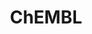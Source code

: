 ---
bigquery: https://console.cloud.google.com/bigquery?p=patents-public-data&d=ebi_chembl&page=dataset
citation: '"The ChEMBL database in 2017." Anna Gaulton, Anne Hersey, Michał Nowotka,
  A Patrícia Bento, Jon Chambers, David Mendez, Prudence Mutowo, Francis Atkinson,
  Louisa J Bellis, Elena Cibrián-Uhalte, Mark Davies, Nathan Dedman, Anneli Karlsson,
  María Paula Magariños, John P Overington, George Papadatos, Ines Smit, Andrew R
  Leach Nucleic acids Research (2017) 45 (Database Issue), D945-D954'
contributors: European Bioinformatics Institute
cost: None
description: ChEMBL Data is a manually curated database of small molecules used in
  drug discovery, including information about existing patented drugs.
documentation: 'schema: https://www.ebi.ac.uk/chembl/db_schema


  '
last_edit: Mon, 04 Apr 2022 19:07:30 GMT
location: https://console.cloud.google.com/marketplace/product/google_patents_public_datasets/chembl
maintained_by: EMBL-EBI, an outstation of European Molecular Biology Laboratory
related_publications: '

  ChEMBL: towards direct deposition of bioassay data.


  Mendez D, Gaulton A, Bento AP, Chambers J, De Veij M, Félix E, Magariños MP, Mosquera
  JF, Mutowo P, Nowotka M, Gordillo-Marañón M, Hunter F, Junco L, Mugumbate G, Rodriguez-Lopez
  M, Atkinson F, Bosc N, Radoux CJ, Segura-Cabrera A, Hersey A, Leach AR.


  — Nucleic Acids Res. 2019; 47(D1):D930-D940. doi: 10.1093/nar/gky1075

  '
schema_fields: '[''job_id'', ''domain_description'', ''cidx'', ''issue'', ''efo_id'',
  ''country'', ''approval_date'', ''level1'', ''parent_id'', ''idx'', ''site_residues'',
  ''synonyms'', ''molecular_species'', ''le'', ''l7'', ''mec_id'', ''mechanism_of_action'',
  ''met_id'', ''sitecomp_id'', ''standard_units'', ''record_id'', ''parenteral'',
  ''molecular_mechanism'', ''pubmed_id'', ''entity_id'', ''first_in_class'', ''num_ro5_violations'',
  ''assay_category'', ''protein_class_id'', ''type'', ''trade_name'', ''mc_target_type'',
  ''l5'', ''syn_type'', ''mc_tax_id'', ''warning_id'', ''structure_type'', ''canonical_smiles'',
  ''downgraded'', ''text_value'', ''journal'', ''innovator_company'', ''mesh_heading'',
  ''submission_date'', ''patent_id'', ''enzyme_tid'', ''hrac_class_id'', ''normal_range_min'',
  ''parent_go_id'', ''aromatic_rings'', ''l3'', ''related_tid'', ''ro3_pass'', ''delist_flag'',
  ''component_id'', ''cx_most_bpka'', ''doi'', ''biocomp_id'', ''ddd_units'', ''warning_description'',
  ''curation_comment'', ''relationship_desc'', ''normal_range_max'', ''cell_name'',
  ''standard_flag'', ''mechanism_comment'', ''natural_product'', ''hbd'', ''confidence_score'',
  ''mc_organism'', ''src_description'', ''first_page'', ''mc_target_name'', ''authors'',
  ''class_type'', ''protclasssyn_id'', ''frac_code'', ''upper_value'', ''mol_hrac_id'',
  ''bao_format'', ''updated_by'', ''potential_duplicate'', ''tid'', ''cell_ontology_id'',
  ''annotation'', ''patent_no'', ''caloha_id'', ''year'', ''stem'', ''value'', ''predbind_id'',
  ''smarts'', ''assay_strain'', ''homologue'', ''major_class'', ''frac_class_id'',
  ''compsyn_id'', ''met_conversion'', ''actsm_id'', ''result_flag'', ''withdrawn_class'',
  ''max_phase_for_ind'', ''irac_class_id'', ''assay_test_type'', ''warning_year'',
  ''first_approval'', ''molecule_type'', ''species_group_flag'', ''usan_stem'', ''l4'',
  ''company'', ''ap_id'', ''mw_freebase'', ''irac_code'', ''chebi_par_id'', ''psa'',
  ''uo_units'', ''drug_substance_flag'', ''usan_stem_id'', ''db_source'', ''alert_id'',
  ''assay_desc'', ''assay_cell_type'', ''acd_most_bpka'', ''updated_on'', ''l8'',
  ''start_position'', ''efo_term'', ''tax_id'', ''assay_source'', ''relation'', ''assay_subcellular_fraction'',
  ''withdrawn_flag'', ''source_domain_id'', ''binding_site_comment'', ''creation_date'',
  ''prod_pat_id'', ''warning_type'', ''pref_name'', ''targcomp_id'', ''indref_id'',
  ''subgroup'', ''standard_inchi'', ''assay_type'', ''acd_logd'', ''ad_type'', ''assay_organism'',
  ''priority'', ''usan_year'', ''res_stem_id'', ''polymer_flag'', ''hrac_code'', ''standard_text_value'',
  ''aidx'', ''go_id'', ''last_page'', ''mw_monoisotopic'', ''warning_class'', ''aspect'',
  ''publication_number'', ''active_ingredient'', ''warnref_id'', ''hbd_lipinski'',
  ''ddd_id'', ''ddd_value'', ''level3_description'', ''cell_source_tissue'', ''formulation_id'',
  ''relationship'', ''curated_by'', ''doc_type'', ''qed_weighted'', ''smid'', ''prodrug'',
  ''sequence'', ''cx_logp'', ''atc_code'', ''assay_class_id'', ''withdrawn_country'',
  ''domain_id'', ''doc_id'', ''direct_interaction'', ''mesh_id'', ''withdrawn_reason'',
  ''class_level'', ''mutation'', ''cellosaurus_id'', ''entity_type'', ''molsyn_id'',
  ''status'', ''cx_most_apka'', ''chirality'', ''name'', ''pathway_id'', ''isoform'',
  ''abstract'', ''who_name'', ''assay_param_id'', ''oc_id'', ''src_short_name'', ''cpd_str_alert_id'',
  ''site_name'', ''tissue_id'', ''strength'', ''parameter_type'', ''level2_description'',
  ''target_type'', ''heavy_atoms'', ''cell_id'', ''withdrawn_year'', ''patent_expire_date'',
  ''black_box_warning'', ''description'', ''compd_id'', ''version'', ''l1'', ''source'',
  ''src_id'', ''max_phase'', ''research_stem'', ''published_units'', ''hba'', ''volume'',
  ''toid'', ''dosage_form'', ''published_relation'', ''variant_id'', ''sei'', ''previous_company'',
  ''level5'', ''domain_type'', ''confidence'', ''standard_inchi_key'', ''domain_name'',
  ''pchembl_value'', ''relationship_type'', ''published_value'', ''assay_tissue'',
  ''activity_id'', ''helm_notation'', ''path'', ''protein_class_synonym'', ''level1_description'',
  ''assay_id'', ''last_active'', ''ingredient'', ''ridx'', ''accession'', ''usan_substem'',
  ''qudt_units'', ''units'', ''src_compound_id'', ''ref_type'', ''title'', ''bao_endpoint'',
  ''lle'', ''topical'', ''bao_id'', ''bto_id'', ''ass_cls_map_id'', ''level4'', ''mc_target_accession'',
  ''ref_url'', ''comp_go_id'', ''standard_upper_value'', ''site_id'', ''co_stem_id'',
  ''oral'', ''substrate_record_id'', ''warning_country'', ''mol_frac_id'', ''standard_type'',
  ''tid_fixed'', ''cell_description'', ''nda_type'', ''src_assay_id'', ''hba_lipinski'',
  ''met_comment'', ''acd_logp'', ''parent_molregno'', ''enzyme_name'', ''targrel_id'',
  ''label'', ''drug_product_flag'', ''end_position'', ''availability_type'', ''parameter_value'',
  ''acd_most_apka'', ''rgid'', ''ref_id'', ''ddd_admr'', ''cell_source_tax_id'', ''mol_irac_id'',
  ''as_id'', ''organism'', ''level2'', ''target_desc'', ''stem_class'', ''sequence_md5sum'',
  ''full_mwt'', ''activity_comment'', ''definition'', ''active_molregno'', ''comp_class_id'',
  ''alert_name'', ''component_type'', ''indication_class'', ''usan_stem_definition'',
  ''molregno'', ''compound_name'', ''who_extra'', ''activity_count'', ''level3'',
  ''dosed_ingredient'', ''level4_description'', ''orig_description'', ''inorganic_flag'',
  ''l6'', ''std_act_id'', ''action_type'', ''alogp'', ''selectivity_comment'', ''protein_class_desc'',
  ''alert_set_id'', ''compound_key'', ''therapeutic_flag'', ''tbl'', ''ddd_comment'',
  ''mecref_id'', ''product_id'', ''disease_efficacy'', ''uberon_id'', ''target_mapping'',
  ''patent_use_code'', ''clo_id'', ''cell_source_organism'', ''num_lipinski_ro5_violations'',
  ''bei'', ''drugind_id'', ''num_alerts'', ''short_name'', ''stat'', ''metabolite_record_id'',
  ''parent_type'', ''applicant_full_name'', ''molfile'', ''standard_value'', ''chembl_id'',
  ''prediction_method'', ''component_synonym'', ''comments'', ''data_validity_comment'',
  ''full_molformula'', ''drug_record_id'', ''standard_relation'', ''cl_lincs_id'',
  ''pathway_key'', ''db_version'', ''metref_id'', ''cx_logd'', ''set_name'', ''published_type'',
  ''route'', ''rtb'', ''log_id'', ''assay_tax_id'', ''l2'', ''mol_atc_id'']'
shortname: chembl
tags:
- biotechnology
- health
- chemical
- bioinformatics
- medical
terms_of_use: CC BY-SA 3.0
title: ChEMBL
uuid: e232a192-965c-4ec9-904c-155b6dfe56c5
---